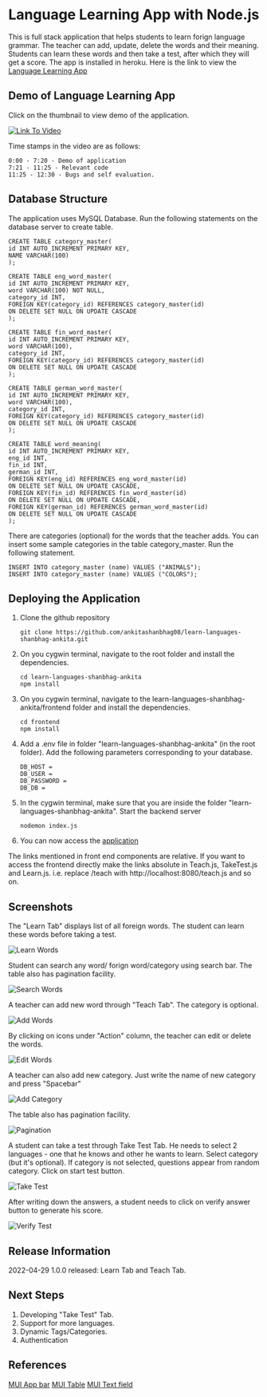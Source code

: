 # Language Learning App with Node.js

This is full stack application that helps students to learn forign language grammar. The teacher can add, update, delete the words and their meaning.
Students can learn these words and then take a test, after which they will get a score.
The app is installed in heroku.
Here is the link to view the [Language Learning App](https://heroku-language-learning-app.herokuapp.com/)

## Demo of Language Learning App

Click on the thumbnail to view demo of the application.

[![Link To Video](https://img.youtube.com/vi/IMr3McKi8ag/0.jpg)](https://www.youtube.com/watch?v=IMr3McKi8ag)

Time stamps in the video are as follows:

```
0:00 - 7:20 - Demo of application
7:21 - 11:25 - Relevant code
11:25 - 12:30 - Bugs and self evaluation.

```

## Database Structure

The application uses MySQL Database. Run the following statements on the database server to create table.

```
CREATE TABLE category_master(
id INT AUTO_INCREMENT PRIMARY KEY,
NAME VARCHAR(100)
);
```

```
CREATE TABLE eng_word_master(
id INT AUTO_INCREMENT PRIMARY KEY,
word VARCHAR(100) NOT NULL,
category_id INT,
FOREIGN KEY(category_id) REFERENCES category_master(id)
ON DELETE SET NULL ON UPDATE CASCADE
);
```

```
CREATE TABLE fin_word_master(
id INT AUTO_INCREMENT PRIMARY KEY,
word VARCHAR(100),
category_id INT,
FOREIGN KEY(category_id) REFERENCES category_master(id)
ON DELETE SET NULL ON UPDATE CASCADE
);
```

```
CREATE TABLE german_word_master(
id INT AUTO_INCREMENT PRIMARY KEY,
word VARCHAR(100),
category_id INT,
FOREIGN KEY(category_id) REFERENCES category_master(id)
ON DELETE SET NULL ON UPDATE CASCADE
);
```

```
CREATE TABLE word_meaning(
id INT AUTO_INCREMENT PRIMARY KEY,
eng_id INT,
fin_id INT,
german_id INT,
FOREIGN KEY(eng_id) REFERENCES eng_word_master(id)
ON DELETE SET NULL ON UPDATE CASCADE,
FOREIGN KEY(fin_id) REFERENCES fin_word_master(id)
ON DELETE SET NULL ON UPDATE CASCADE,
FOREIGN KEY(german_id) REFERENCES german_word_master(id)
ON DELETE SET NULL ON UPDATE CASCADE
);
```

There are categories (optional) for the words that the teacher adds. You can insert some sample categories in the table category_master. Run the following statement.

```
INSERT INTO category_master (name) VALUES ("ANIMALS");
INSERT INTO category_master (name) VALUES ("COLORS");
```

## Deploying the Application

1. Clone the github repository
   ```
   git clone https://github.com/ankitashanbhag08/learn-languages-shanbhag-ankita.git
   ```
2. On you cygwin terminal, navigate to the root folder and install the dependencies.
   ```
   cd learn-languages-shanbhag-ankita
   npm install
   ```
3. On you cygwin terminal, navigate to the learn-languages-shanbhag-ankita/frontend folder and install the dependencies.
   ```
   cd frontend
   npm install
   ```
4. Add a .env file in folder "learn-languages-shanbhag-ankita" (in the root folder). Add the following parameters corresponding to your database.
   ```
   DB_HOST =
   DB_USER =
   DB_PASSWORD =
   DB_DB =
   ```
5. In the cygwin terminal, make sure that you are inside the folder "learn-languages-shanbhag-ankita". Start the backend server
   ```
   nodemon index.js
   ```
6. You can now access the [application](http://localhost:8080/)

The links mentioned in front end components are relative. If you want to access the frontend directly make the links absolute in Teach.js, TakeTest.js and Learn.js. i.e. replace /teach with http://localhost:8080/teach.js and so on.

## Screenshots

The "Learn Tab" displays list of all foreign words. The student can learn these words before taking a test.

![Learn Words](/assets/images/displayLearn.png)

Student can search any word/ forign word/category using search bar. The table also has pagination facility.

![Search Words](/assets/images/search_pagination.png)

A teacher can add new word through "Teach Tab". The category is optional.

![Add Words](/assets/images/addWord.png)

By clicking on icons under "Action" column, the teacher can edit or delete the words.

![Edit Words](/assets/images/edit_del.jpg)

A teacher can also add new category. Just write the name of new category and press "Spacebar"

![Add Category](/assets/images/addCategory.png)

The table also has pagination facility.

![Pagination](/assets/images/rows.png)

A student can take a test through Take Test Tab. He needs to select 2 languages - one that he knows and other he wants to learn. Select category (but it's optional). If category is not selected, questions appear from random category. Click on start test button.

![Take Test](/assets/images/taketest.png)

After writing down the answers, a student needs to click on verify answer button to generate his score.

![Verify Test](/assets/images/verify.png)

## Release Information

2022-04-29 1.0.0 released: Learn Tab and Teach Tab.

## Next Steps

1. Developing "Take Test" Tab.
2. Support for more languages.
3. Dynamic Tags/Categories.
4. Authentication

## References

[MUI App bar](https://mui.com/material-ui/react-app-bar/)
[MUI Table](https://mui.com/material-ui/react-table/#main-content)
[MUI Text field](https://mui.com/material-ui/react-text-field/#main-content)
